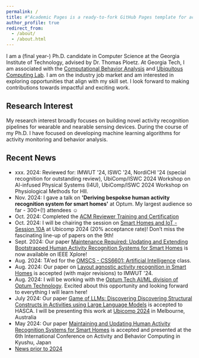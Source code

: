 ```yaml
---
permalink: /
title: #"Academic Pages is a ready-to-fork GitHub Pages template for academic personal websites"
author_profile: true
redirect_from: 
  - /about/
  - /about.html
---
```

I am a (final year-) Ph.D. candidate in Computer Science at the Georgia Institute of Technology, advised by Dr. Thomas Ploetz. At Georgia Tech, I am associated with the [Computational Behavior Analysis](https://cba.gatech.edu) and [Ubiquitous Computing Lab](https://ubicomp.cc.gatech.edu). I am on the industry job market and am interested in exploring opportunities that align with my skill set. I look forward to making contributions towards impactful and exciting work.

Research Interest
------
My research interest broadly focuses on building novel activity recognition pipelines for wearable and nearable sensing devices. During the course of my Ph.D. I have focused on developing machine learning algorithms for activity monitoring and behavior analysis. 

Recent News
------
* xxx. 2024: Reviewed for: IMWUT '24, ISWC '24, NordiCHI '24 (special recognition for outstanding review), UbiComp/ISWC 2024 Workshop on AI-infused Physical Systems (I4U), UbiComp/ISWC 2024 Workshop on Physiological Methods for HII.
* Nov. 2024: I gave a talk on **'Deriving bespokse human activity recognition system for smart homes'** at Optum. My largest audience so far - 300+(!) attendees ☺️
* Oct. 2024: Completed the [ACM Reviewer Training and Certification](http://shruthihiremath.github.io/files/Certificate.pdf)
* Oct. 2024: I will be chairing the session on [Smart Homes and IoT - Session 10A](https://www.ubicomp.org/ubicomp-iswc-2024/conference-program/#session-10A) at Ubicomp 2024 (20% acceptance rate)! Don’t miss the fascinating line-up of papers on the 9th! 
*  Sept. 2024: Our paper [Maintenance Required: Updating and Extending Bootstrapped Human Activity Recognition Systems for Smart Homes](https://ieeexplore.ieee.org/document/10651685) is now available on IEEE Xplore!
* Aug. 2024: TA'ed for the [OMSCS - CSS6601: Artificial Intelligence](https://omscs.gatech.edu/cs-6601-artificial-intelligence) class.
* Aug. 2024: Our paper on [Layout agnostic activity recognition in Smart Homes](https://arxiv.org/pdf/2405.12368) is accepted (with major revisions) to IMWUT '24.
* Aug. 2024: I will be working with the [Optum Tech AI/ML division of Optum Technology](https://www.optumlabs.com/work/artificial-intelligence.html). Excited about this opportunity and looking forward to everything I will learn here!
* July 2024: Our paper [Game of LLMs: Discovering Discovering Structural Constructs in Activities using Large Language Models](https://dl.acm.org/doi/10.1145/3675094.3678444) is accepted to HASCA. I will be presenting this work at [Ubicomp 2024](https://www.ubicomp.org/ubicomp-iswc-2024/) in Melbourne, Australia
* May 2024: Our paper [Maintaining and Updating Human Activity Recognition Systems for Smart Homes](https://arxiv.org/html/2406.14446v1) is accepted and presented at the 6th International Conference on Activity and Behavior Computing in Kyushu, Japan
* [News prior to 2024](https://shruthihiremath.github.io/oldnews/)
